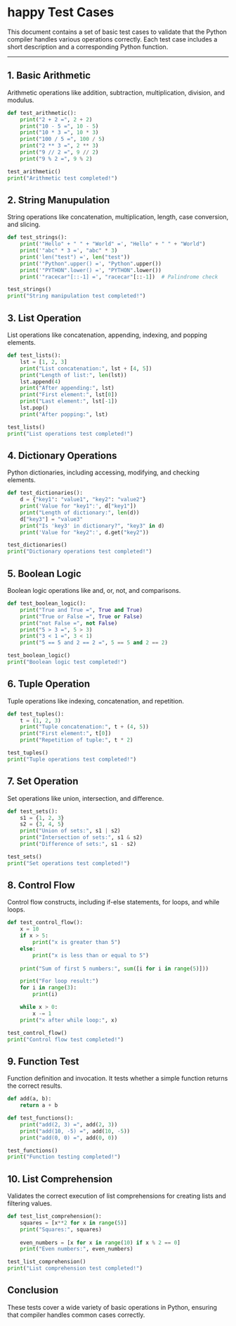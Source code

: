 # happy Test Cases

This document contains a set of basic test cases to validate that the Python compiler handles various operations correctly. Each test case includes a short description and a corresponding Python function.

---

## 1. Basic Arithmetic
Arithmetic operations like addition, subtraction, multiplication, division, and modulus.

```python
def test_arithmetic():
    print("2 + 2 =", 2 + 2)
    print("10 - 5 =", 10 - 5)
    print("10 * 3 =", 10 * 3)
    print("100 / 5 =", 100 / 5)
    print("2 ** 3 =", 2 ** 3)
    print("9 // 2 =", 9 // 2)
    print("9 % 2 =", 9 % 2)

test_arithmetic()
print("Arithmetic test completed!")
```

## 2. String Manupulation
String operations like concatenation, multiplication, length, case conversion, and slicing.

```python
def test_strings():
    print('"Hello" + " " + "World" =', "Hello" + " " + "World")
    print('"abc" * 3 =', "abc" * 3)
    print('len("test") =', len("test"))
    print('"Python".upper() =', "Python".upper())
    print('"PYTHON".lower() =', "PYTHON".lower())
    print('"racecar"[::-1] =', "racecar"[::-1])  # Palindrome check

test_strings()
print("String manipulation test completed!")
```

## 3. List Operation
List operations like concatenation, appending, indexing, and popping elements.

```python
def test_lists():
    lst = [1, 2, 3]
    print("List concatenation:", lst + [4, 5])
    print("Length of list:", len(lst))
    lst.append(4)
    print("After appending:", lst)
    print("First element:", lst[0])
    print("Last element:", lst[-1])
    lst.pop()
    print("After popping:", lst)

test_lists()
print("List operations test completed!")
```

## 4. Dictionary Operations
Python dictionaries, including accessing, modifying, and checking elements.

```python
def test_dictionaries():
    d = {"key1": "value1", "key2": "value2"}
    print('Value for "key1":', d["key1"])
    print("Length of dictionary:", len(d))
    d["key3"] = "value3"
    print("Is 'key3' in dictionary?", "key3" in d)
    print('Value for "key2":', d.get("key2"))

test_dictionaries()
print("Dictionary operations test completed!")
```

## 5. Boolean Logic
Boolean logic operations like and, or, not, and comparisons.

```python
def test_boolean_logic():
    print("True and True =", True and True)
    print("True or False =", True or False)
    print("not False =", not False)
    print("5 > 3 =", 5 > 3)
    print("3 < 1 =", 3 < 1)
    print("5 == 5 and 2 == 2 =", 5 == 5 and 2 == 2)

test_boolean_logic()
print("Boolean logic test completed!")
```

## 6. Tuple Operation
Tuple operations like indexing, concatenation, and repetition.

```python
def test_tuples():
    t = (1, 2, 3)
    print("Tuple concatenation:", t + (4, 5))
    print("First element:", t[0])
    print("Repetition of tuple:", t * 2)

test_tuples()
print("Tuple operations test completed!")
```

## 7. Set Operation
Set operations like union, intersection, and difference.

```python
def test_sets():
    s1 = {1, 2, 3}
    s2 = {3, 4, 5}
    print("Union of sets:", s1 | s2)
    print("Intersection of sets:", s1 & s2)
    print("Difference of sets:", s1 - s2)

test_sets()
print("Set operations test completed!")
```

## 8. Control Flow
Control flow constructs, including if-else statements, for loops, and while loops.

```python
def test_control_flow():
    x = 10
    if x > 5:
        print("x is greater than 5")
    else:
        print("x is less than or equal to 5")
    
    print("Sum of first 5 numbers:", sum([i for i in range(5)]))

    print("For loop result:")
    for i in range(3):
        print(i)

    while x > 0:
        x -= 1
    print("x after while loop:", x)

test_control_flow()
print("Control flow test completed!")
```

## 9. Function Test
Function definition and invocation. It tests whether a simple function returns the correct results.

```python
def add(a, b):
    return a + b

def test_functions():
    print("add(2, 3) =", add(2, 3))
    print("add(10, -5) =", add(10, -5))
    print("add(0, 0) =", add(0, 0))

test_functions()
print("Function testing completed!")
```

## 10. List Comprehension
Validates the correct execution of list comprehensions for creating lists and filtering values.

```python
def test_list_comprehension():
    squares = [x**2 for x in range(5)]
    print("Squares:", squares)
    
    even_numbers = [x for x in range(10) if x % 2 == 0]
    print("Even numbers:", even_numbers)

test_list_comprehension()
print("List comprehension test completed!")
```

## Conclusion
These tests cover a wide variety of basic operations in Python, ensuring that compiler handles common cases correctly.